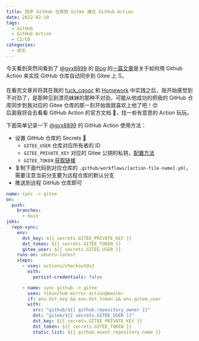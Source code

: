 ```yaml
---
title: 同步 GitHub 仓库到 Gitee 通过 GitHub Action
date: 2022-02-10
tags:
  - GitHub
  - GitHub Action
  - CI/CD
categories:
  - 技文
---
```


今天看到突然间看到了 [@gyx8899](https://github.com/gyx8899) 的 [Blog](https://gyx8899.gitbook.io) 的[一篇文章](https://gyx8899.gitbook.io/blog/share/syncgithubtogitee)是关于如何用 Github Action 来实现 GitHub 仓库自动同步到 Gitee 上 🔃。

<!-- more -->

在看完文章并将其在我的 [fuck_cqooc](https://github.com/Fatpandac/fuck_cqooc) 和 [Homework](https://github.com/Fatpandac/Homework) 中实践之后，我开始感觉到不对劲了，是那种见到漂亮妹妹的那种不对劲，可能从他成功的把我的 GitHub 仓库同步到我对应的 Gitee 仓库的那一刻开始我就喜欢上他了吧！😍  
后面我将会去看看 GitHub Action 的官方文档 📃，找一些有意思的 Action 玩玩。

下面简单记录一下 [@gyx8899](https://github.com/gyx8899) 的 GitHub Action 使用方法：

- 设置 GitHub 仓库的 Secrets 🔑
  - `GITEE_USER` 仓库对应所有者的 ID
  - `GITEE_PRIVATE_KEY` 对应的 Gitee 公钥的私钥，[配置方法](https://gitee.com/help/articles/4181)
  - `GITEE_TOKEN` [获取链接](https://gitee.com/profile/personal_access_tokens)
- 复制下面代码到对应仓库的 `.github/workflows/[action-file-name].yml`，需要注意当前分支要为远程仓库的默认分支
- 推送到远程 GitHub 仓库即可

```yaml
name: sync -> gitee
on:
  push:
    branches:
      - main
jobs:
  repo-sync:
    env:
      dst_key: ${{ secrets.GITEE_PRIVATE_KEY }}
      dst_token: ${{ secrets.GITEE_TOKEN }}
      gitee_user: ${{ secrets.GITEE_USER }}
    runs-on: ubuntu-latest
    steps:
      - uses: actions/checkout@v2
        with:
          persist-credentials: false

      - name: sync github -> gitee
        uses: Yikun/hub-mirror-action@master
        if: env.dst_key && env.dst_token && env.gitee_user
        with:
          src: "github/${{ github.repository_owner }}"
          dst: "gitee/${{ secrets.GITEE_USER }}"
          dst_key: ${{ secrets.GITEE_PRIVATE_KEY }}
          dst_token: ${{ secrets.GITEE_TOKEN }}
          static_list: ${{ github.event.repository.name }}
```

<GiscusComments />
